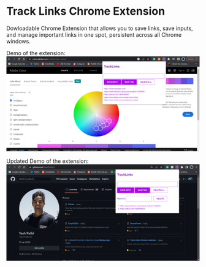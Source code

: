 # Track Links Chrome Extension

Dowloadable Chrome Extension that allows you to save links, save inputs, and manage important links in one spot, persistent across all Chrome windows. 

Demo of the extension:
![Extension Demo](Example.png)

Updated Demo of the extension:
![Updated Extension Demo](Example1.png)
